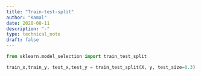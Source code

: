 ```yaml
---
title: "Train-test-split"
author: "Kamal"
date: 2020-08-11
description: "-"
type: technical_note
draft: false
---
```


```python
from sklearn.model_selection import train_test_split
```


```python
train_x,train_y, test_x,test_y = train_test_split(X, y, test_size=0.3)
```
